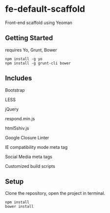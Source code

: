 fe-default-scaffold
===================

Front-end scaffold using Yeoman

## Getting Started
requires Yo, Grunt, Bower

```shell
npm install -g yo
npm install -g grunt-cli bower
```

## Includes
Bootstrap

LESS

jQuery

respond.min.js

html5shiv.js

Google Closure Linter

IE compatibility mode meta tag

Social Media meta tags

Customized build scripts


## Setup

Clone the repository, open the project in terminal.

```shell
npm install
bower install
```






